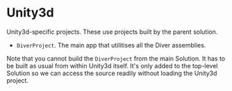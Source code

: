 # Unity3d

Unity3d-specific projects. These use projects built by the parent solution.

* `DiverProject`. The main app that utilitises all the Diver assemblies.

Note that you cannot build the `DiverProject` from the main Solution. It has to be built as usual from within Unity3d itself. It's only added to the top-level Solution so we can access the source readily without loading the Unity3d project.